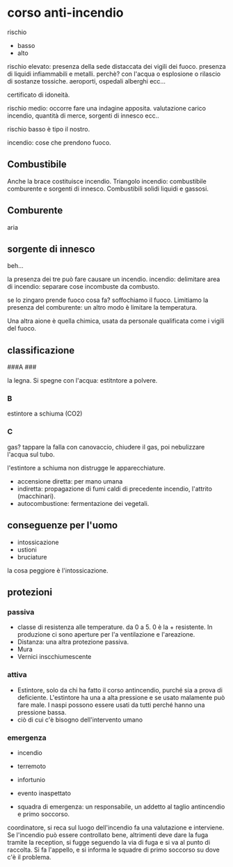 # corso anti-incendio #

rischio 

* basso
* alto

rischio elevato: presenza della sede distaccata dei vigili dei fuoco.
presenza di liquidi infiammabili e metalli.
perchè?
con l'acqua o esplosione o rilascio di sostanze tossiche.
aeroporti, ospedali alberghi ecc...

certificato di idoneità.

rischio medio: occorre fare una indagine apposita. valutazione carico incendio, quantità di merce, sorgenti di innesco ecc..

rischio basso è tipo il nostro.

incendio: cose che prendono fuoco.

## Combustibile ##

Anche la brace costituisce incendio.
Triangolo incendio: combustibile comburente e sorgenti di innesco. 
Combustibili solidi liquidi e gassosi.

## Comburente ##

aria

## sorgente di innesco ##

beh...


la presenza dei tre può fare causare un incendio.
incendio: delimitare area di incendio: separare cose incombuste da combusto.

se lo zingaro prende fuoco cosa fa? soffochiamo il fuoco. Limitiamo la presenza del comburente: un altro modo è limitare la temperatura.

Una altra aione è quella chimica, usata da personale qualificata come i vigili del fuoco.

## classificazione ##

###A ###

la legna.
Si spegne con l'acqua: estitntore a polvere.

### B ###

estintore a schiuma (CO2)

### C ###

gas? 
tappare la falla con canovaccio, chiudere il gas, poi nebulizzare l'acqua sul tubo.


l'estintore a schiuma non distrugge le apparecchiature.

* accensione diretta: per mano umana
* indiretta: propagazione di fumi caldi  di precedente incendio, l'attrito (macchinari).
* autocombustione: fermentazione dei vegetali.

## conseguenze per l'uomo ##

* intossicazione
* ustioni
* bruciature

la cosa peggiore è l'intossicazione.

## protezioni ##

### passiva ###

* classe di resistenza alle temperature. da 0 a 5. 0 è la + resistente. In produzione ci sono 
aperture per l'a ventilazione e l'areazione.
* Distanza: una altra protezione passiva.
* Mura
* Vernici inscchiumescente


### attiva ### 

* Estintore, solo da chi ha fatto il corso antincendio, purché sia a prova di deficiente. L'estintore ha una a
alta pressione e se usato malamente può fare male.
I naspi possono essere usati da tutti perché hanno una pressione bassa.
* ciò di cui c'è bisogno dell'intervento umano


### emergenza ###

* incendio
* terremoto
* infortunio
* evento inaspettato

* squadra di emergenza: un responsabile, un addetto al taglio antincendio e primo soccorso.

coordinatore, si reca sul luogo dell'incendio fa una valutazione e interviene.
Se l'incendio può essere controllato bene, altrimenti deve dare la fuga tramite la reception, si fugge seguendo
la via di fuga e si va al punto di raccolta.
Si fa l'appello, e si informa le squadre di primo soccorso su dove c'è il problema.



